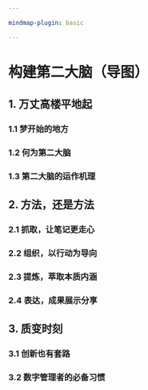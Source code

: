 ```yaml
---

mindmap-plugin: basic

---
```


# 构建第二大脑（导图）

## 1. 万丈高楼平地起

### 1.1 梦开始的地方

### 1.2 何为第二大脑

### 1.3 第二大脑的运作机理

## 2. 方法，还是方法

### 2.1 抓取，让笔记更走心

### 2.2 组织，以行动为导向

### 2.3 提炼，萃取本质内涵

### 2.4 表达，成果展示分享

## 3. 质变时刻

### 3.1 创新也有套路

### 3.2 数字管理者的必备习惯